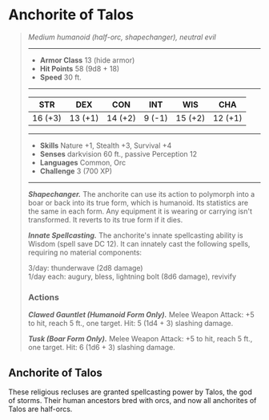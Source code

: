 # Anchorite of Talos
>*Medium humanoid (half-orc, shapechanger), neutral evil*
>___
>- **Armor Class** 13 (hide armor)
>- **Hit Points** 58 (9d8 + 18)
>- **Speed** 30 ft.
>___
>|STR|DEX|CON|INT|WIS|CHA|
>|:---:|:---:|:---:|:---:|:---:|:---:|
>|16 (+3)|13 (+1)|14 (+2)|9 (-1)|15 (+2)|12 (+1)|
>___
>- **Skills** Nature +1, Stealth +3, Survival +4
>- **Senses** darkvision 60 ft., passive Perception 12
>- **Languages** Common, Orc
>- **Challenge** 3 (700 XP)
>___
>***Shapechanger.*** The anchorite can use its action to polymorph into a boar or back into its true form, which is humanoid. Its statistics are the same in each form. Any equipment it is wearing or carrying isn't transformed. It reverts to its true form if it dies.  
>
>***Innate Spellcasting.*** The anchorite's innate spellcasting ability is Wisdom (spell save DC 12). It can innately cast the following spells, requiring no material components:  
>
>3/day: thunderwave (2d8 damage)  
>1/day each: augury, bless, lightning bolt (8d6 damage), revivify  
>
>### Actions
>***Clawed Gauntlet (Humanoid Form Only).*** Melee Weapon Attack: +5 to hit, reach 5 ft., one target. Hit: 5 (1d4 + 3) slashing damage.  
>
>***Tusk (Boar Form Only).*** Melee Weapon Attack: +5 to hit, reach 5 ft., one target. Hit: 6 (1d6 + 3) slashing damage.
## Anchorite of Talos
These religious recluses are granted spellcasting power by Talos, the god of storms. Their human ancestors bred with orcs, and now all anchorites of Talos are half-orcs.